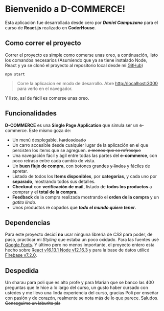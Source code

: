 # Bienvenido a D-COMMERCE!

Esta aplicación fue desarrollada desde cero por ***Daniel Campuzano*** para el curso de **React.js** realizado en **CoderHouse**.


## Como correr el proyecto
Correr el proyecto es simple como comerse unas oreo, a continuación, listo los comandos necesarios (Asumiendo que ya se tiene instalado Node, React y ya se clonó el proyecto al repositorio local desde mi [GitHub](https://github.com/TioDanx))

    npm start
    

> Corre la aplicacion en modo de desarrollo. Abre
> [http://localhost:3000](http://localhost:3000/) para verlo en el
> navegador.

Y listo, así de fácil es comerse unas oreo.

## Funcionalidades

 **D-COMMERCE** es una **Single Page Application** que simula ser un e-commerce.
 Este mismo goza de:
 - Un menú desplegable. ~~hardcodeado~~
 - Un carro accesible desde cualquier lugar de la aplicación en el que persisten los items que se agreguen. ~~a menos que se refresque~~
 - Una navegación fácil y ágil entre todas las partes del **e-commerce**, con poco retraso entre cada cambio de vista.
 - Un **buen flujo de compra**, con botones grandes ~~y lindos~~ y fáciles  de apretar.
 - Listado de todos los **Items disponibles**, por **categorías**, y cada uno por **separado**, mostrando todos sus detalles.
 - **Checkout** con **verificación de mail**, listado de **todos los productos** a comprar y el **total de la compra**.
 - **Feedback** de la compra realizada mostrando el **orden de la compra** y un *gatito lindo*.
 - Unos productos re copados que ***todo el mundo quiere tener***.

## Dependencias

Para este proyecto decidí **no** usar ninguna librería de *CSS* para poder, de paso, practicar mi *Styling* que estaba un poco oxidado.
Para las fuentes usé [Google Fonts](https://fonts.google.com/).
Y último pero no menos importante, el proyecto entero esta hecho sobre [React v16.13.1
](https://reactjs.org/blog/2020/02/26/react-v16.13.0.html) [Node v12.16.3](https://nodejs.org/en/blog/release/v12.16.3/) y para la base de datos utilicé [Firebase v7.2.0](https://firebase.google.com/support/release-notes/js).

## Despedida

Un sharau para poli que es alto profe y para Marian que se banco las 400 preguntas que le hice a lo largo del curso, un gusto haber cursado con ustedes y me llevo una linda experiencia del curso, gracias Poli por enseñar con pasión y de corazón, realmente se nota más de lo que parece. Saludos. ~~Conseguime un laburito pls~~